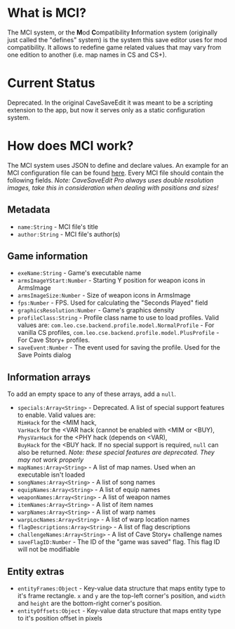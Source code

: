 # What is MCI?
The MCI system, or the **M**od **C**ompatibility **I**nformation system (originally just called the "defines" system) is the system this save editor uses for mod compatibility.
It allows to redefine game related values that may vary from one edition to another (i.e. map names in CS and CS+).

# Current Status
Deprecated. In the original CaveSaveEdit it was meant to be a scripting extension to the app,
but now it serves only as a static configuration system.

# How does MCI work?
The MCI system uses JSON to define and declare values.
An example for an MCI configuration file can be found [here](src/main/resources/default.json).
Every MCI file should contain the following fields. 
*Note: CaveSaveEdit Pro always uses double resolution images, take this in consideration when dealing with positions and sizes!*

## Metadata
- `name:String` - MCI file's title
- `author:String` - MCI file's author(s)

## Game information
- `exeName:String` - Game's executable name
- `armsImageYStart:Number` - Starting Y position for weapon icons in ArmsImage
- `armsImageSize:Number` - Size of weapon icons in ArmsImage
- `fps:Number` - FPS. Used for calculating the "Seconds Played" field
- `graphicsResolution:Number` - Game's graphics density
- `profileClass:String` - Profile class name to use to load profiles. Valid values are:
`com.leo.cse.backend.profile.model.NormalProfile` - For vanilla CS profiles,
`com.leo.cse.backend.profile.model.PlusProfile` - For Cave Story+ profiles.
- `saveEvent:Number` - The event used for saving the profile. Used for the Save Points dialog

## Information arrays
To add an empty space to any of these arrays, add a `null`.
- `specials:Array<String>` - Deprecated. A list of special support features to enable. Valid values are:  
`MimHack` for the <MIM hack,  
`VarHack` for the <VAR hack (cannot be enabled with <MIM or <BUY),  
`PhysVarHack` for the <PHY hack (depends on <VAR),  
`BuyHack` for the <BUY hack.
If no special support is required, `null` can also be returned.
*Note: these special features are deprecated. They may not work properly*
- `mapNames:Array<String>` - A list of map names. Used when an executable isn't loaded
- `songNames:Array<String>` - A list of song names
- `equipNames:Array<String>` - A list of equip names
- `weaponNames:Array<String>` - A list of weapon names
- `itemNames:Array<String>` - A list of item names
- `warpNames:Array<String>` - A list of warp names
- `warpLocNames:Array<String>` - A list of warp location names
- `flagDescriptions:Array<String>` - A list of flag descriptions
- `challengeNames:Array<String>` - A list of Cave Story+ challenge names
- `saveFlagID:Number` - The ID of the "game was saved" flag. This flag ID will not be modifiable

## Entity extras
- `entityFrames:Object` - Key-value data structure that maps entity type to it's frame rectangle. `x` and `y` are the top-left corner's position, and `width` and `height` are the bottom-right corner's position.
- `entityOffsets:Object` - Key-value data structure that maps entity type to it's position offset in pixels
